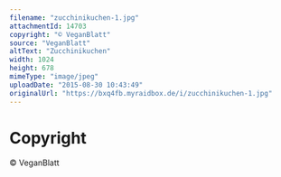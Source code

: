 ```yaml
---
filename: "zucchinikuchen-1.jpg"
attachmentId: 14703
copyright: "© VeganBlatt"
source: "VeganBlatt"
altText: "Zucchinikuchen"
width: 1024
height: 678
mimeType: "image/jpeg"
uploadDate: "2015-08-30 10:43:49"
originalUrl: "https://bxq4fb.myraidbox.de/i/zucchinikuchen-1.jpg"
---
```


# Copyright

© VeganBlatt

